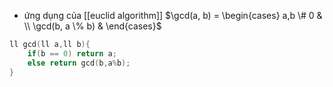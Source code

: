 - ứng dụng của [[euclid algorithm]]
$\gcd(a, b) = \begin{cases} a,b \# 0 & \\ \gcd(b, a \% b) & \end{cases}$

```cpp
ll gcd(ll a,ll b){
    if(b == 0) return a;
    else return gcd(b,a%b);
}
```